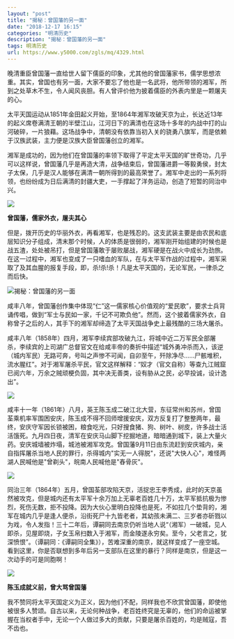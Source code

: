 ```yaml
---
layout: "post"
title: "揭秘：曾国藩的另一面"
date: "2018-12-17 16:15"
categories: "明清历史"
description: "揭秘：曾国藩的另一面"
tags: 明清历史
url: https://www.y5000.com/zgls/mq/4329.html
---
```






晚清重臣曾国藩一直给世人留下儒臣的印象，尤其他的曾国藩家书，儒学思想浓重。其实，曾国也有另一面，大家不要忘了他也是一名武将，他所带领的湘军，所到之处草木不生，令人闻风丧胆。有人曾评价他为披着儒臣的外表内里是一颗屠夫的心。

太平天国运动从1851年金田起义开始，至1864年湘军攻破天京为止，长达近13年的起义席卷满清王朝的半壁江山，江河日下的满清也在这场十多年的内战中打的山河破碎，一片狼藉。这场战争中，清朝没有依靠当初入关的骁勇八旗军，而是依赖于汉族武装，主力便是汉族大臣曾国藩创立的湘军。

湘军是成功的，因为他们在曾国藩的率领下取得了平定太平天国的旷世奇功，几乎可以这样说，曾国藩几乎是再造大清，战争结束后，曾国藩进爵一等毅勇侯，封太子太保，几乎是汉人能够在满清一朝所得到的最高荣誉了。湘军中走出的一系列将领，也纷纷成为日后满清的封疆大吏，一手撑起了洋务运动，创造了短暂的同治中兴。

![](https://img.y5000.com/uploads/allimg/161101/1AJI509-0.jpg)

**曾国藩，儒家外衣，屠夫其心**

但是，拨开历史的华丽外衣，再看湘军，也是残忍的。这支武装主要是由农民和底层知识分子组成，清末那个时候，人的体质是很弱的，湘军刚开始组建的时候也是战五渣，处处被吊打，但是曾国藩敢于屡败屡战，湘军硬是在战火中成长为劲旅。在这一过程中，湘军也变成了一只嗜血的军队，在与太平军作战的过程中，湘军采取了及其血腥的报复手段，即，杀!杀!杀！凡是太平天国的，无论军民，一律杀之而后快。

![揭秘：曾国藩的另一面](/uploads/allimg/161101/6-1611011A03R16.JPG)

咸丰八年，曾国藩创作集中体现“仁”这一儒家核心价值观的“爱民歌”，要求士兵背诵传唱，做到“军士与民如一家，千记不可欺负他”。然而，这个披着儒家外衣，自称曾子之后的人，其手下的湘军却缔造了太平天国战争史上最残酷的三场大屠杀。

咸丰八年（1858年）四月，湘军李续宾部攻破九江，将城中近二万军民全部屠杀，李续宾的上司湖广总督官文在给咸丰帝的奏折中描述“城外勇冲杀而入，该逆（城内军民）无路可奔，号叫之声惨不可闻，自卯至午，歼除净尽……尸骸堆积，流水腥红”。对于湘军屠杀平民，官文这样解释：“奴才（官文自称）等查九江贼窟已阅六年，万余之贼顽梗负固，其中决无善类，设有胁从之民，必早投诚，设计逸出”。

![](https://img.y5000.com/uploads/allimg/161101/1AJL162-1.jpg)

咸丰十一年（1861年）八月，英王陈玉成二破江北大营，东征常州和苏州，曾国荃乘机率军围困安庆，陈玉成不得不回师增援安庆，双方反复打了整整两年，最终，安庆守军因长锁被困，粮食吃光，只好搜食猪、狗、树叶、树皮，许多战士活活饿死。九月四日夜，清军在安庆马山脚下挖掘地道，暗暗通到城下，装上大量火药。安庆城墙被炸塌，城池被湘军攻克。曾国藩9月11日由东流赶到安庆城内，亲自指挥屠杀当地人民的罪行，杀得城内"实无一人得脱"，还说"大快人心"，难怪两湖人民喊他是"曾剃头"，皖南人民喊他是"舂骨灰"。

![](https://img.y5000.com/uploads/allimg/161101/1AJM2C-2.jpg)

同治三年（1864年）五月，曾国荃部攻陷天京，活捉忠王李秀成，此时的天京虽然被攻克，但是城内还有太平军十余万加上无辜老百姓几十万，太平军抵抗极为惨烈，死伤无数，拒不投降。因为大伙心里明白投降也是死，不如拉几个垫背的，湘军在城内几乎是逢人便杀，沿街死尸十九皆老者，其幼孩未满二、三岁者亦斫戮以为戏，令人发指！三十二年后，谭嗣同去南京仍听当地人说“（湘军）一破城，见人即杀，见屋即烧，子女玉帛扫数入于湘军，而金陵遂永穷矣。至今，父老言之，犹深愤恨”。（谭嗣同：《谭嗣同全集》），苦难深重的南京，就这样变成了一座空城。看到这里，你是否联想到多年后另一支部队在这里的暴行？同样是南京，但是这一次动手的可是同胞啊！

![](https://img.y5000.com/uploads/allimg/161101/1AJL1V-3.jpg)

**陈玉成就义前，曾大骂曾国藩**

我不赞同将太平天国定义为正义，因为他们不配，同样我也不欣赏曾国藩，即使他被很多人赞颂。自古以来，无论何种战争，老百姓终究是无辜的，他们的命运被掌握在当权者手中，无论一个人做过多大的贡献，只要是屠杀百姓的，均是贼寇，吾不齿也。
